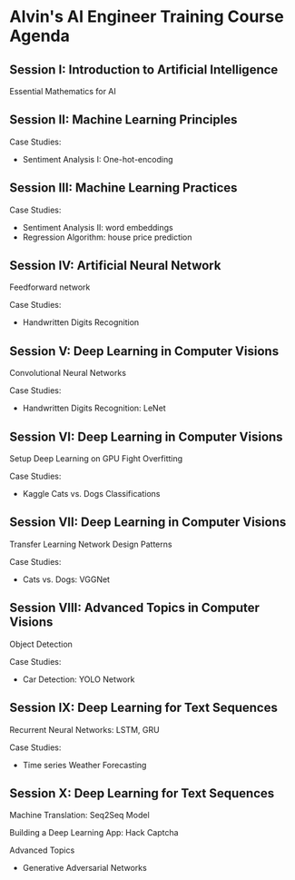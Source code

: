 # Alvin's AI Engineer Training Course Agenda

## Session I: Introduction to Artificial Intelligence

Essential Mathematics for AI

## Session II: Machine Learning Principles

Case Studies:
* Sentiment Analysis I: One-hot-encoding

## Session III: Machine Learning Practices

Case Studies:
* Sentiment Analysis II: word embeddings
* Regression Algorithm: house price prediction

## Session IV: Artificial Neural Network
Feedforward network

Case Studies:
* Handwritten Digits Recognition

## Session V: Deep Learning in Computer Visions
Convolutional Neural Networks

Case Studies:
* Handwritten Digits Recognition: LeNet

## Session VI: Deep Learning in Computer Visions
Setup Deep Learning on GPU
Fight Overfitting

Case Studies:
* Kaggle Cats vs. Dogs Classifications

## Session VII: Deep Learning in Computer Visions
Transfer Learning
Network Design Patterns

Case Studies:
* Cats vs. Dogs: VGGNet

## Session VIII: Advanced Topics in Computer Visions
Object Detection

Case Studies:
* Car Detection: YOLO Network

## Session IX: Deep Learning for Text Sequences
Recurrent Neural Networks: LSTM, GRU

Case Studies:
* Time series Weather Forecasting

## Session X: Deep Learning for Text Sequences
Machine Translation: Seq2Seq Model

Building a Deep Learning App: Hack Captcha

Advanced Topics
* Generative Adversarial Networks